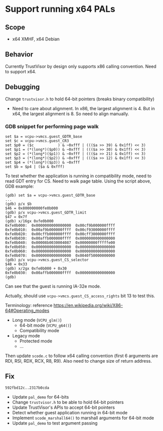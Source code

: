 # Support running x64 PALs

## Scope
* x64 XMHF, x64 Debian

## Behavior
Currently TrustVisor by design only supports x86 calling convention. Need to
support x64.

## Debugging

Change `trustvisor.h` to hold 64-bit pointers (breaks binary compatibility)
* Need to care about alignment. In x86, the largest alignment is 4. But in x64,
  the largest alignment is 8. So need to align manually.

### GDB snippet for performing page walk

```gdb
set $a = vcpu->vmcs.guest_GDTR_base
set $c = vcpu->vmcs.guest_CR3
set $p0 = ($c           ) & ~0xfff | ((($a >> 39) & 0x1ff) << 3)
set $p1 = (*(long*)($p0)) & ~0xfff | ((($a >> 30) & 0x1ff) << 3)
set $p2 = (*(long*)($p1)) & ~0xfff | ((($a >> 21) & 0x1ff) << 3)
set $p3 = (*(long*)($p2)) & ~0xfff | ((($a >> 12) & 0x1ff) << 3)
set $p4 = (*(long*)($p3)) & ~0xfff
set $b = $p4 | ($a & 0xfff)
```

To test whether the application is running in compatibility mode, need to
read GDT entry for CS. Need to walk page table. Using the script above, GDB
example:
```
(gdb) set $a = vcpu->vmcs.guest_GDTR_base
...
(gdb) p/x $b
$46 = 0x800000000fe0b000
(gdb) p/x vcpu->vmcs.guest_GDTR_limit 
$47 = 0x7f
(gdb) x/16gx 0xfe0b000
0xfe0b000:	0x0000000000000000	0x00cf9b000000ffff
0xfe0b010:	0x00af9b000000ffff	0x00cf93000000ffff
0xfe0b020:	0x00cffb000000ffff	0x00cff3000000ffff
0xfe0b030:	0x00affb000000ffff	0x0000000000000000
0xfe0b040:	0x00008b0030004087	0x00000000fffffe00
0xfe0b050:	0x0000000000000000	0x0000000000000000
0xfe0b060:	0x0000000000000000	0x0000000000000000
0xfe0b070:	0x0000000000000000	0x0040f50000000000
(gdb) p/x vcpu->vmcs.guest_CS_selector 
$48 = 0x33
(gdb) x/2gx 0xfe0b000 + 0x30
0xfe0b030:	0x00affb000000ffff	0x0000000000000000
(gdb) 
```

Can see that the guest is running IA-32e mode.

Actually, should use `vcpu->vmcs.guest_CS_access_rights` bit 13 to test this.

Terminology: reference <https://en.wikipedia.org/wiki/X86-64#Operating_modes>
* Long mode (`VCPU_glm()`)
	* 64-bit mode (`VCPU_g64()`)
	* Compatibility mode
* Legacy mode
	* Protected mode
	* ...

Then update `scode.c` to follow x64 calling convention (first 6 arguments are
RDI, RSI, RDX, RCX, R8, R9). Also need to change size of return address.

## Fix

`592fbd12c..2317b0cda`
* Update `pal_demo` for 64-bits
* Change `trustvisor.h` to be able to hold 64-bit pointers
* Update TrustVisor's APIs to accept 64-bit pointers
* Detect whether guest application running in 64-bit mode
* Implement `scode_marshall64()` to marshall arguments for 64-bit mode
* Update `pal_demo` to test argument passing

